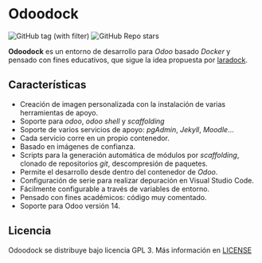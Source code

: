 # Odoodock

![GitHub tag (with filter)](https://img.shields.io/github/v/tag/aoltra/odoodock?label=Version&color=%23714b67)
![GitHub Repo stars](https://img.shields.io/github/stars/aoltra/odoodock?style=social)

**Odoodock** es un entorno de desarrollo para _Odoo_ basado _Docker_ y pensado con fines educativos, que sigue la idea propuesta por [laradock](https://laradock.io/introduction/). 

## Características

- Creación de imagen personalizada con la instalación de varias herramientas de apoyo.
- Soporte para _odoo_, _odoo shell_ y _scaffolding_
- Soporte de varios servicios de apoyo: _pgAdmin_, _Jekyll_, _Moodle_...
- Cada servicio corre en un propio contenedor.
- Basado en imágenes de confianza.
- Scripts para la generación automática de módulos por _scaffolding_, clonado de repositorios _git_, descompresión de paquetes.
- Permite el desarrollo desde dentro del contenedor de _Odoo_.
- Configuración de serie para realizar depuración en Visual Studio Code.
- Fácilmente configurable a través de variables de entorno.
- Pensado con fines académicos: código muy comentado.
- Soporte para Odoo versión 14.

## Licencia

Odoodock se distribuye bajo licencia GPL 3. Más información en [LICENSE](LICENSE)
